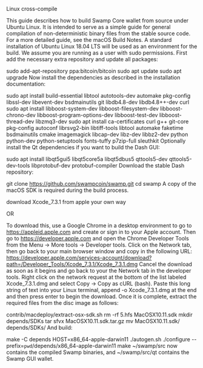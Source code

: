 Linux cross-compile

This guide describes how to build Swamp Core wallet from source under Ubuntu Linux. It is intended to serve as a simple guide for general compilation of non-deterministic binary files from the stable source code. For a more detailed guide, see the macOS Build Notes. A standard installation of Ubuntu Linux 18.04 LTS will be used as an environment for the build. We assume you are running as a user with sudo permissions. First add the necessary extra repository and update all packages:

sudo add-apt-repository ppa:bitcoin/bitcoin
sudo apt update
sudo apt upgrade
Now install the dependencies as described in the installation documentation:

sudo apt install build-essential libtool autotools-dev automake pkg-config libssl-dev libevent-dev bsdmainutils git libdb4.8-dev libdb4.8++-dev curl
sudo apt install libboost-system-dev libboost-filesystem-dev libboost-chrono-dev libboost-program-options-dev libboost-test-dev libboost-thread-dev libzmq3-dev
sudo apt install ca-certificates curl g++ git-core pkg-config autoconf librsvg2-bin libtiff-tools libtool automake faketime bsdmainutils cmake imagemagick libcap-dev libz-dev libbz2-dev python python-dev python-setuptools fonts-tuffy p7zip-full sleuthkit
Optionally install the Qt dependencies if you want to build the Dash GUI:

sudo apt install libqt5gui5 libqt5core5a libqt5dbus5 qttools5-dev qttools5-dev-tools libprotobuf-dev protobuf-compiler
Download the stable Dash repository:

git clone https://github.com/swampcoin/swamp.git
cd swamp
A copy of the macOS SDK is required during the build process. 

download Xcode_7.3.1 from apple your own way 

OR

To download this, use a Google Chrome in a desktop environment to go to https://appleid.apple.com and create or sign in to your Apple account. Then go to https://developer.apple.com and open the Chrome Developer Tools from the Menu -> More tools -> Developer tools. Click on the Network tab, then go back to your main browser window and copy in the following URL:
https://developer.apple.com/services-account/download?path=/Developer_Tools/Xcode_7.3.1/Xcode_7.3.1.dmg
Cancel the download as soon as it begins and go back to your the Network tab in the developer tools. Right click on the network request at the bottom of the list labeled Xcode_7.3.1.dmg and select Copy -> Copy as cURL (bash). Paste this long string of text into your Linux terminal, append -o Xcode_7.3.1.dmg at the end and then press enter to begin the download. Once it is complete, extract the required files from the disc image as follows:

contrib/macdeploy/extract-osx-sdk.sh
rm -rf 5.hfs MacOSX10.11.sdk
mkdir depends/SDKs
tar sfvx MacOSX10.11.sdk.tar.gz
mv MacOSX10.11.sdk/ depends/SDKs/
And build:

make -C depends HOST=x86_64-apple-darwin11
./autogen.sh
./configure --prefix=`pwd`/depends/x86_64-apple-darwin11
make
~/swamp/src now contains the compiled Swamp binaries, and ~/swamp/src/qt contains the Swamp GUI wallet.
